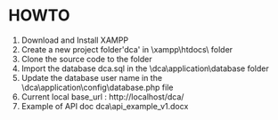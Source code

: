 # HOWTO

1. Download and Install XAMPP
2. Create a new project folder'dca' in \xampp\htdocs\ folder
3. Clone the source code to the folder
4. Import the database dca.sql in the \dca\application\database folder
5. Update the database user name in the \dca\application\config\database.php file
6. Current local base_url : http://localhost/dca/
7. Example of API doc dca\api_example_v1.docx
